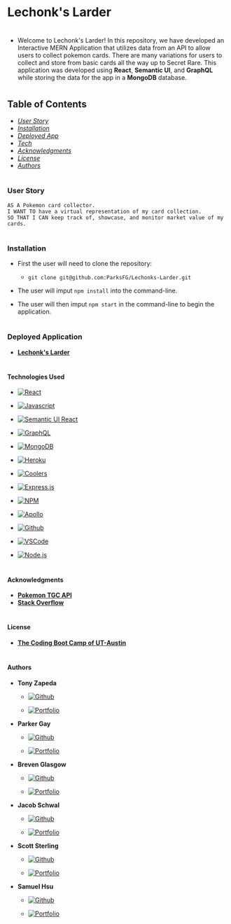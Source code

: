 # Lechonk's Larder

#

* Welcome to Lechonk's Larder! In this repository, we have developed an Interactive MERN Application that utilizes data from an API to allow users to collect pokemon cards. There are many variations for users to collect and store from basic cards all the way up to Secret Rare. This application was developed using **React**, **Semantic UI**, and **GraphQL** while storing the data for the app in a **MongoDB** database.

#

## Table of Contents

- *[User Story](#user-story)*
- *[Installation](#installation)*
- *[Deployed App](#deployed-application)*
- *[Tech](#technologies-used)*
- *[Acknowledgments](#acknowledgments)*
- *[License](#license)*
- *[Authors](#authors)*

#

### User Story

```
AS A Pokemon card collector.
I WANT TO have a virtual representation of my card collection.
SO THAT I CAN keep track of, showcase, and monitor market value of my cards.
```

#

### Installation

* First the user will need to clone the repository:
  - `git clone git@github.com:ParksFG/Lechonks-Larder.git`

* The user will imput `npm install` into the command-line.

* The user will then imput `npm start` in the command-line to begin the application.

#

### Deployed Application

- **[Lechonk's Larder](https://lechonks-larder.herokuapp.com/)**
#

#### Technologies Used

- [![React]][react-url]

- [![Javascript]][javascript-url]

- [![Semantic UI React]][semantic-ui-url]

- [![GraphQL]][graphql-url]

- [![MongoDB]][mongodb-url]

- [![Heroku]][heroku-url]

- [![Coolers]][coolers-url]

- [![Express.js]][express-url]

- [![NPM]][npm-url]

- [![Apollo]][apollo-url]

- [![Github]][github-url]

- [![VSCode]][vscode-url]

- [![Node.js]][nodejs-url]

#

#### Acknowledgments

- **[Pokemon TGC API][pkmtgc-url]**
- **[Stack Overflow][stackoverflow-url]**

#

#### License

- **[The Coding Boot Camp of UT-Austin]()**

#

#### Authors

- **Tony Zapeda**

  - [![Github]][tony-url]

  - [![Portfolio]][tz-portfolio-url]



- **Parker Gay**

  - [![Github]][parker-url]

  - [![Portfolio]][pg-portfolio-url]



- **Breven Glasgow**

  - [![Github]][breven-url]

  - [![Portfolio]][bg-portfolio-url]



- **Jacob Schwal**

  - [![Github]][jacob-url]

  - [![Portfolio]][js-portfolio-url]



- **Scott Sterling**

  - [![Github]][scott-url]

  - [![Portfolio]][ss-portfolio-url]



- **Samuel Hsu**

  - [![Github]][sam-url]

  - [![Portfolio]][sh-portfolio-url]

#

<!-- Badge Styling -->

[github]: https://img.shields.io/badge/GitHub-100000?style=for-the-badge&logo=github&logoColor=white
[vscode]: https://img.shields.io/badge/VSCode-0078D4?style=for-the-badge&logo=visual%20studio%20code&logoColor=white
[apollo]: https://img.shields.io/badge/Apollo-blueviolet?style=for-the-badge&logo=apollo%20graphql&logoColor=white
[npm]: https://img.shields.io/badge/npm-CB3837?style=for-the-badge&logo=npm&logoColor=white
[express.js]: https://img.shields.io/badge/Express.js-404D59?style=for-the-badge
[heroku]: https://img.shields.io/badge/Heroku-430098?style=for-the-badge&logo=heroku&logoColor=white
[coolers]: https://img.shields.io/badge/Coolers-6B7FD7?style=for-the-badge&logo=coolers&logoColor=white
[mongodb]: https://img.shields.io/badge/MongoDB-4EA94B?style=for-the-badge&logo=mongodb&logoColor=white
[graphql]: https://img.shields.io/badge/GraphQl-E10098?style=for-the-badge&logo=graphql&logoColor=white
[semantic ui react]: https://img.shields.io/badge/-Semantic%20UI%20React-86CCDC?style=for-the-badge&logo=react&logoColor=white
[javascript]: https://img.shields.io/badge/JavaScript-323330?style=for-the-badge&logo=javascript&logoColor=F7DF1E
[react]: https://img.shields.io/badge/React-20232A?style=for-the-badge&logo=react&logoColor=61DAFB
[node.js]: https://img.shields.io/badge/Node.js-43853D?style=for-the-badge&logo=node.js&logoColor=white
[portfolio]: https://img.shields.io/badge/Portfolio-informational?style=for-the-badge&logo=visual%20studio%20code&logoColor=white

<!-- Tech Urls -->

[github-url]: https://github.com/
[vscode-url]: https://code.visualstudio.com/
[apollo-url]: https://www.apollographql.com/
[npm-url]: https://www.npmjs.com/
[express-url]: https://expressjs.com/
[heroku-url]: https://heroku.com/
[coolers-url]: https://coolors.co/
[mongodb-url]: https://www.mongodb.com/
[graphql-url]: https://graphql.org/
[semantic-ui-url]: https://react.semantic-ui.com/
[javascript-url]: https://www.javascript.com/
[react-url]: https://reactjs.org/
[nodejs-url]: https://nodejs.org/
[pkmtgc-url]: https://pokemontcg.io/
[stackoverflow-url]: https://stackoverflow.com/

<!-- Contributor Urls -->

[tony-url]: https://github.com/teeoni
[parker-url]: https://github.com/parksfg
[breven-url]: https://github.com/brevenn
[jacob-url]: https://github.com/jacobschwal
[scott-url]: https://github.com/overnightsolo
[sam-url]: https://github.com/sky19930112

<!-- Contributor Portfolios -->

[tz-portfolio-url]: https://teeoni.github.io/TZ-Stack-Services/
[pg-portfolio-url]: https://parksfg.github.io/Updated-Portfolio/
[bg-portfolio-url]: https://brevenn.github.io/Portfolio-Full-Stack/
[js-portfolio-url]: https://jacobschwalbach.com/
[ss-portfolio-url]: https://overnightsolo.github.io/scott-sterling-portfolio/
[sh-portfolio-url]: https://sky19930112.github.io/Portfolios/
